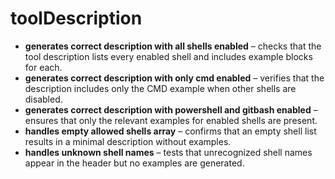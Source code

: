 # toolDescription

- **generates correct description with all shells enabled** – checks that the tool description lists every enabled shell and includes example blocks for each.
- **generates correct description with only cmd enabled** – verifies that the description includes only the CMD example when other shells are disabled.
- **generates correct description with powershell and gitbash enabled** – ensures that only the relevant examples for enabled shells are present.
- **handles empty allowed shells array** – confirms that an empty shell list results in a minimal description without examples.
- **handles unknown shell names** – tests that unrecognized shell names appear in the header but no examples are generated.
